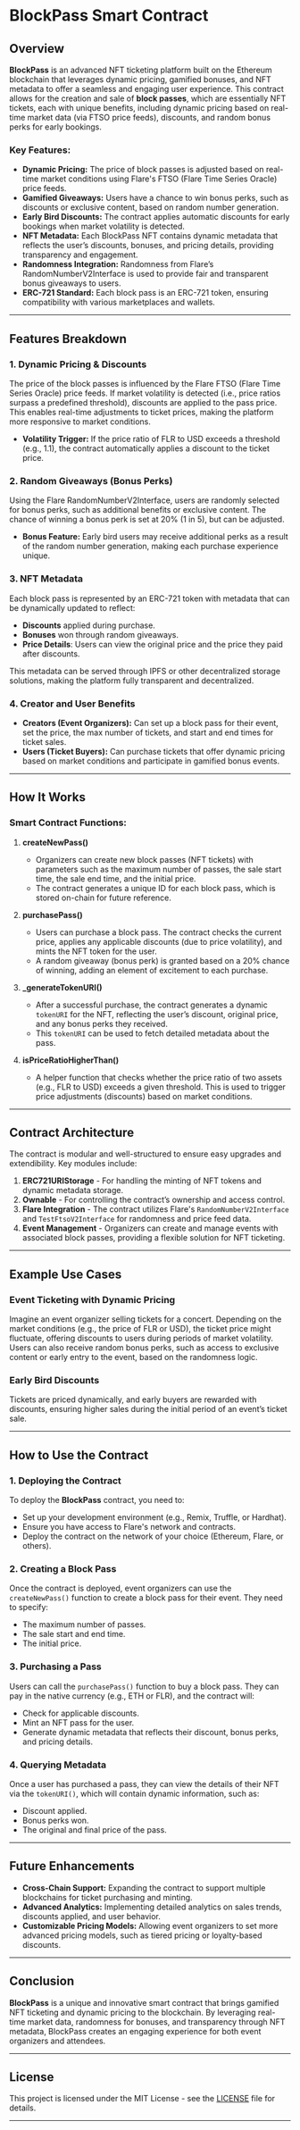 # BlockPass Smart Contract

## Overview

**BlockPass** is an advanced NFT ticketing platform built on the Ethereum blockchain that leverages dynamic pricing, gamified bonuses, and NFT metadata to offer a seamless and engaging user experience. This contract allows for the creation and sale of **block passes**, which are essentially NFT tickets, each with unique benefits, including dynamic pricing based on real-time market data (via FTSO price feeds), discounts, and random bonus perks for early bookings.

### Key Features:
- **Dynamic Pricing:** The price of block passes is adjusted based on real-time market conditions using Flare's FTSO (Flare Time Series Oracle) price feeds.
- **Gamified Giveaways:** Users have a chance to win bonus perks, such as discounts or exclusive content, based on random number generation.
- **Early Bird Discounts:** The contract applies automatic discounts for early bookings when market volatility is detected.
- **NFT Metadata:** Each BlockPass NFT contains dynamic metadata that reflects the user’s discounts, bonuses, and pricing details, providing transparency and engagement.
- **Randomness Integration:** Randomness from Flare’s RandomNumberV2Interface is used to provide fair and transparent bonus giveaways to users.
- **ERC-721 Standard:** Each block pass is an ERC-721 token, ensuring compatibility with various marketplaces and wallets.

---

## Features Breakdown

### 1. **Dynamic Pricing & Discounts**
The price of the block passes is influenced by the Flare FTSO (Flare Time Series Oracle) price feeds. If market volatility is detected (i.e., price ratios surpass a predefined threshold), discounts are applied to the pass price. This enables real-time adjustments to ticket prices, making the platform more responsive to market conditions.

- **Volatility Trigger:** If the price ratio of FLR to USD exceeds a threshold (e.g., 1.1), the contract automatically applies a discount to the ticket price.
  
### 2. **Random Giveaways (Bonus Perks)**
Using the Flare RandomNumberV2Interface, users are randomly selected for bonus perks, such as additional benefits or exclusive content. The chance of winning a bonus perk is set at 20% (1 in 5), but can be adjusted.

- **Bonus Feature:** Early bird users may receive additional perks as a result of the random number generation, making each purchase experience unique.

### 3. **NFT Metadata**
Each block pass is represented by an ERC-721 token with metadata that can be dynamically updated to reflect:
- **Discounts** applied during purchase.
- **Bonuses** won through random giveaways.
- **Price Details**: Users can view the original price and the price they paid after discounts.

This metadata can be served through IPFS or other decentralized storage solutions, making the platform fully transparent and decentralized.

### 4. **Creator and User Benefits**
- **Creators (Event Organizers):** Can set up a block pass for their event, set the price, the max number of tickets, and start and end times for ticket sales.
- **Users (Ticket Buyers):** Can purchase tickets that offer dynamic pricing based on market conditions and participate in gamified bonus events.

---

## How It Works

### Smart Contract Functions:

1. **createNewPass()**
   - Organizers can create new block passes (NFT tickets) with parameters such as the maximum number of passes, the sale start time, the sale end time, and the initial price.
   - The contract generates a unique ID for each block pass, which is stored on-chain for future reference.

2. **purchasePass()**
   - Users can purchase a block pass. The contract checks the current price, applies any applicable discounts (due to price volatility), and mints the NFT token for the user.
   - A random giveaway (bonus perk) is granted based on a 20% chance of winning, adding an element of excitement to each purchase.

3. **_generateTokenURI()**
   - After a successful purchase, the contract generates a dynamic `tokenURI` for the NFT, reflecting the user’s discount, original price, and any bonus perks they received.
   - This `tokenURI` can be used to fetch detailed metadata about the pass.

4. **isPriceRatioHigherThan()**
   - A helper function that checks whether the price ratio of two assets (e.g., FLR to USD) exceeds a given threshold. This is used to trigger price adjustments (discounts) based on market conditions.

---

## Contract Architecture

The contract is modular and well-structured to ensure easy upgrades and extendibility. Key modules include:

1. **ERC721URIStorage** - For handling the minting of NFT tokens and dynamic metadata storage.
2. **Ownable** - For controlling the contract’s ownership and access control.
3. **Flare Integration** - The contract utilizes Flare's `RandomNumberV2Interface` and `TestFtsoV2Interface` for randomness and price feed data.
4. **Event Management** - Organizers can create and manage events with associated block passes, providing a flexible solution for NFT ticketing.

---

## Example Use Cases

### Event Ticketing with Dynamic Pricing
Imagine an event organizer selling tickets for a concert. Depending on the market conditions (e.g., the price of FLR or USD), the ticket price might fluctuate, offering discounts to users during periods of market volatility. Users can also receive random bonus perks, such as access to exclusive content or early entry to the event, based on the randomness logic.

### Early Bird Discounts
Tickets are priced dynamically, and early buyers are rewarded with discounts, ensuring higher sales during the initial period of an event’s ticket sale.

---

## How to Use the Contract

### 1. Deploying the Contract
To deploy the **BlockPass** contract, you need to:
- Set up your development environment (e.g., Remix, Truffle, or Hardhat).
- Ensure you have access to Flare's network and contracts.
- Deploy the contract on the network of your choice (Ethereum, Flare, or others).

### 2. Creating a Block Pass
Once the contract is deployed, event organizers can use the `createNewPass()` function to create a block pass for their event. They need to specify:
- The maximum number of passes.
- The sale start and end time.
- The initial price.

### 3. Purchasing a Pass
Users can call the `purchasePass()` function to buy a block pass. They can pay in the native currency (e.g., ETH or FLR), and the contract will:
- Check for applicable discounts.
- Mint an NFT pass for the user.
- Generate dynamic metadata that reflects their discount, bonus perks, and pricing details.

### 4. Querying Metadata
Once a user has purchased a pass, they can view the details of their NFT via the `tokenURI()`, which will contain dynamic information, such as:
- Discount applied.
- Bonus perks won.
- The original and final price of the pass.

---

## Future Enhancements

- **Cross-Chain Support:** Expanding the contract to support multiple blockchains for ticket purchasing and minting.
- **Advanced Analytics:** Implementing detailed analytics on sales trends, discounts applied, and user behavior.
- **Customizable Pricing Models:** Allowing event organizers to set more advanced pricing models, such as tiered pricing or loyalty-based discounts.

---

## Conclusion

**BlockPass** is a unique and innovative smart contract that brings gamified NFT ticketing and dynamic pricing to the blockchain. By leveraging real-time market data, randomness for bonuses, and transparency through NFT metadata, BlockPass creates an engaging experience for both event organizers and attendees. 

---

## License

This project is licensed under the MIT License - see the [LICENSE](LICENSE) file for details.

---
